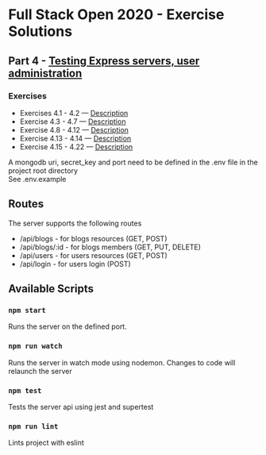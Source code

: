 # Full Stack Open 2020 - Exercise Solutions

## Part 4 - [Testing Express servers, user administration](https://fullstackopen.com/en/part4)

### Exercises

- Exercises 4.1 - 4.2 — [Description](https://fullstackopen.com/en/part4/structure_of_backend_application_introduction_to_testing#exercises-4-1-4-2)
- Exercise 4.3 - 4.7 — [Description](https://fullstackopen.com/en/part4/structure_of_backend_application_introduction_to_testing#exercises-4-3-4-7)
- Exercise 4.8 - 4.12 — [Description](https://fullstackopen.com/en/part4/testing_the_backend#exercises-4-8-4-12)
- Exercise 4.13 - 4.14 — [Description](https://fullstackopen.com/en/part4/testing_the_backend#exercises-4-13-4-14)
- Exercise 4.15 - 4.22 — [Description](https://fullstackopen.com/en/part4/token_authentication#exercises-4-15-4-22)

A mongodb uri, secret_key and port need to be defined in the .env file in the project root directory\
See .env.example

## Routes

The server supports the following routes

- /api/blogs - for blogs resources (GET, POST)
- /api/blogs/:id - for blogs members (GET, PUT, DELETE)
- /api/users - for users resources (GET, POST)
- /api/login - for users login (POST)

## Available Scripts

### `npm start`

Runs the server on the defined port.

### `npm run watch`

Runs the server in watch mode using nodemon. Changes to code will relaunch the server

### `npm test`

Tests the server api using jest and supertest

### `npm run lint`

Lints project with eslint

